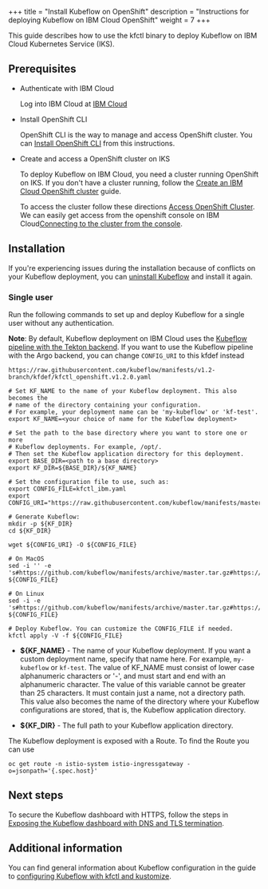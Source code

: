 +++
title = "Install Kubeflow on OpenShift"
description = "Instructions for deploying Kubeflow on IBM Cloud OpenShift"
weight = 7
+++

This guide describes how to use the kfctl binary to deploy Kubeflow on IBM Cloud Kubernetes Service (IKS).

## Prerequisites

* Authenticate with IBM Cloud

  Log into IBM Cloud at [IBM Cloud](https://cloud.ibm.com)

* Install OpenShift CLI

  OpenShift CLI is the way to manage and access OpenShift cluster. You can [Install OpenShift CLI](https://cloud.ibm.com/docs/openshift?topic=openshift-openshift-cli) from this instructions.

* Create and access a OpenShift cluster on IKS

  To deploy Kubeflow on IBM Cloud, you need a cluster running OpenShift on IKS. If you don't have a cluster running, follow the [Create an IBM Cloud OpenShift cluster](https://cloud.ibm.com/docs/openshift?topic=openshift-clusters) guide.

  To access the cluster follow these directions [Access OpenShift Cluster](https://cloud.ibm.com/docs/openshift?topic=openshift-access_cluster). We can easily get access from the openshift console on IBM Cloud[Connecting to the cluster from the console](https://cloud.ibm.com/docs/openshift?topic=openshift-access_cluster#access_oc_console).


## Installation 

If you're experiencing issues during the installation because of conflicts on your Kubeflow deployment, you can [uninstall Kubeflow](/docs/ibm/deploy/uninstall-kubeflow) and install it again.

### Single user

Run the following commands to set up and deploy Kubeflow for a single user without any authentication.

**Note**: By default, Kubeflow deployment on IBM Cloud uses the [Kubeflow pipeline with the Tekton backend](https://github.com/kubeflow/kfp-tekton#kubeflow-pipelines-with-tekton).
If you want to use the Kubeflow pipeline with the Argo backend, you can change `CONFIG_URI` to this kfdef instead

```
https://raw.githubusercontent.com/kubeflow/manifests/v1.2-branch/kfdef/kfctl_openshift.v1.2.0.yaml
```

```shell
# Set KF_NAME to the name of your Kubeflow deployment. This also becomes the
# name of the directory containing your configuration.
# For example, your deployment name can be 'my-kubeflow' or 'kf-test'.
export KF_NAME=<your choice of name for the Kubeflow deployment>

# Set the path to the base directory where you want to store one or more 
# Kubeflow deployments. For example, /opt/.
# Then set the Kubeflow application directory for this deployment.
export BASE_DIR=<path to a base directory>
export KF_DIR=${BASE_DIR}/${KF_NAME}

# Set the configuration file to use, such as:
export CONFIG_FILE=kfctl_ibm.yaml
export CONFIG_URI="https://raw.githubusercontent.com/kubeflow/manifests/master/distributions/kfdef/kfctl_openshift.master.kfptekton.yaml"

# Generate Kubeflow:
mkdir -p ${KF_DIR}
cd ${KF_DIR}

wget ${CONFIG_URI} -O ${CONFIG_FILE}

# On MacOS
sed -i '' -e 's#https://github.com/kubeflow/manifests/archive/master.tar.gz#https://github.com/kubeflow/manifests/archive/552a4ba84567ed8c0f9abca12f15b8eed000426c.tar.gz#g' ${CONFIG_FILE}

# On Linux
sed -i -e 's#https://github.com/kubeflow/manifests/archive/master.tar.gz#https://github.com/kubeflow/manifests/archive/552a4ba84567ed8c0f9abca12f15b8eed000426c.tar.gz#g' ${CONFIG_FILE}

# Deploy Kubeflow. You can customize the CONFIG_FILE if needed.
kfctl apply -V -f ${CONFIG_FILE}
```

* **${KF_NAME}** - The name of your Kubeflow deployment.
  If you want a custom deployment name, specify that name here.
  For example,  `my-kubeflow` or `kf-test`.
  The value of KF_NAME must consist of lower case alphanumeric characters or
  '-', and must start and end with an alphanumeric character.
  The value of this variable cannot be greater than 25 characters. It must
  contain just a name, not a directory path.
  This value also becomes the name of the directory where your Kubeflow 
  configurations are stored, that is, the Kubeflow application directory. 

* **${KF_DIR}** - The full path to your Kubeflow application directory.

The Kubeflow deployment is exposed with a Route. To find the Route you can use 

```
oc get route -n istio-system istio-ingressgateway -o=jsonpath='{.spec.host}'
```

## Next steps

To secure the Kubeflow dashboard with HTTPS, follow the steps in [Exposing the Kubeflow dashboard with DNS and TLS termination](/docs/ibm/deploy/authentication/#setting-up-an-nlb).

## Additional information

You can find general information about Kubeflow configuration in the guide to [configuring Kubeflow with kfctl and kustomize](/docs/other-guides/kustomize/).
